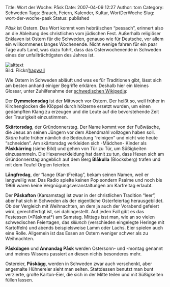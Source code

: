 Title: Wort der Woche: Påsk
Date: 2007-04-09 12:27
Author: tom
Category: Schweden
Tags: Brauch, Feiern, Kalender, Kultur, WortDerWoche
Slug: wort-der-woche-pask
Status: published

*Påsk* ist Ostern. Das Wort kommt vom hebräischen “pessach”, erinnert
also an die Ableitung des christlichen vom jüdischen Fest. Außerhalb
religiöser Enklaven ist Ostern für die Schweden, genauso wie für
Deutsche, vor allem ein willkommenes langes Wochenende. Nicht wenige
fahren für ein paar Tage aufs Land, was dazu führt, dass das
Osterwochenende in Schweden eines der unfallträchtigsten des Jahres ist.

<div class="right">

![alttext](http://www.fiket.de/pic/paskkarring.jpg)  
Bild: Flickr/[hagwall](http://flickr.com/photos/hagwall/)

</div>

Wie Ostern in Schweden abläuft und was es für Traditionen gibt, lässt
sich am besten anhand einiger Begriffe erklären. Deshalb hier ein
kleines Glossar, unter Zuhilfenahme der [schwedischen
Wikipedia](http://sv.wikipedia.org/):

Der **Dymmelonsdag** ist der Mittwoch vor Ostern. Der heißt so, weil
früher in Kirchenglocken die Klöppel durch hölzerne ersetzt wurden, um
einen gedämpften Klang zu erzeugen und die Leute auf die bevorstehende
Zeit der Traurigkeit einzustimmen.

**Skärtorsdag**, der Gründonnerstag. Der Name kommt von der Fußwäsche,
die Jesus an seinen Jüngern vor dem Abendmahl vollzogen haben soll.
*Skära* hatte früher nämlich die Bedeutung “reinigen” und nicht wie
heute “schneiden”. Am skärtorsdag verkleiden sich -Mädchen- Kinder als
**Påskkärring** (siehe Bild) und gehen von Tür zu Tür, um Süßigkeiten
einzusammeln. Die Hexenverkleidung hat damit zu tun, dass Hexen sich am
Gründonnerstag angeblich auf dem Berg **Blåkulla** (Blocksberg) trafen
und mit dem Teufel Orgien feierten.

**Långfredag**, der “lange (Kar-)Freitag”, bekam seinen Namen, weil er
langweilig war. Das Radio spielte keinen Pop sondern Psalme und noch bis
1969 waren keine Vergnügungsveranstaltungen am Karfreitag erlaubt.

Der **Påskafton** (Karsamstag) ist zwar in der christlichen Tradition
“leer”, aber hat sich in Schweden als der eigentliche Osterfeiertag
herausgebildet. Ob der Vergleich mit Weihnachten, an dem ja auch der
Vorabend gefeiert wird, gerechtfertigt ist, sei dahingestellt. Auf jeden
Fall gibt es das Festessen (\*Påskmat\*) am Samstag. Mittags isst man,
wie an so vielen schwedischen Feiertagen, das *sillunch* (verschieden
eingelegte Heringe mit Kartoffeln) und abends beispielsweise Lamm oder
Lachs. Eier spielen auch eine Rolle. Allgemein ist das Essen an Ostern
weniger schwer als zu Weihnachten.

**Påskdagen** und **Annandag Påsk** werden Ostersonn- und -montag
genannt und meines Wissens passiert an diesen nichts besonderes mehr.

Ostereier, **Påskägg**, werden in Schweden zwar auch verschenkt, aber
angemalte Hühnereier sieht man selten. Stattdessen benutzt man bunt
verzierte, große Karton-Eier, die sich in der Mitte teilen und mit
Süßigkeiten füllen lassen.

